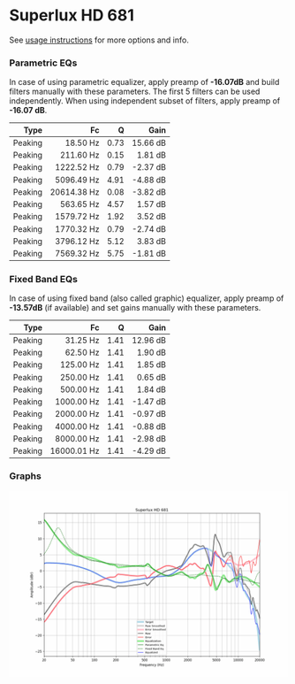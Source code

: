 # Superlux HD 681
See [usage instructions](https://github.com/jaakkopasanen/AutoEq#usage) for more options and info.

### Parametric EQs
In case of using parametric equalizer, apply preamp of **-16.07dB** and build filters manually
with these parameters. The first 5 filters can be used independently.
When using independent subset of filters, apply preamp of **-16.07 dB**.

| Type    | Fc          |    Q | Gain     |
|--------:|------------:|-----:|---------:|
| Peaking | 18.50 Hz    | 0.73 | 15.66 dB |
| Peaking | 211.60 Hz   | 0.15 | 1.81 dB  |
| Peaking | 1222.52 Hz  | 0.79 | -2.37 dB |
| Peaking | 5096.49 Hz  | 4.91 | -4.88 dB |
| Peaking | 20614.38 Hz | 0.08 | -3.82 dB |
| Peaking | 563.65 Hz   | 4.57 | 1.57 dB  |
| Peaking | 1579.72 Hz  | 1.92 | 3.52 dB  |
| Peaking | 1770.32 Hz  | 0.79 | -2.74 dB |
| Peaking | 3796.12 Hz  | 5.12 | 3.83 dB  |
| Peaking | 7569.32 Hz  | 5.75 | -1.81 dB |

### Fixed Band EQs
In case of using fixed band (also called graphic) equalizer, apply preamp of **-13.57dB**
(if available) and set gains manually with these parameters.

| Type    | Fc          |    Q | Gain     |
|--------:|------------:|-----:|---------:|
| Peaking | 31.25 Hz    | 1.41 | 12.96 dB |
| Peaking | 62.50 Hz    | 1.41 | 1.90 dB  |
| Peaking | 125.00 Hz   | 1.41 | 1.85 dB  |
| Peaking | 250.00 Hz   | 1.41 | 0.65 dB  |
| Peaking | 500.00 Hz   | 1.41 | 1.84 dB  |
| Peaking | 1000.00 Hz  | 1.41 | -1.47 dB |
| Peaking | 2000.00 Hz  | 1.41 | -0.97 dB |
| Peaking | 4000.00 Hz  | 1.41 | -0.88 dB |
| Peaking | 8000.00 Hz  | 1.41 | -2.98 dB |
| Peaking | 16000.01 Hz | 1.41 | -4.29 dB |

### Graphs
![](./Superlux%20HD%20681.png)